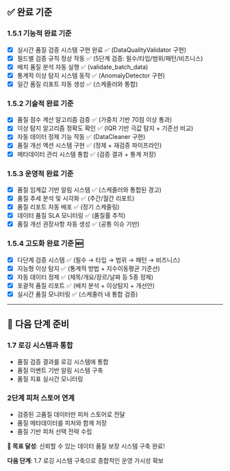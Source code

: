 ## ✅ 완료 기준

### 1.5.1 기능적 완료 기준
- [x] 실시간 품질 검증 시스템 구현 완료 ✅ (DataQualityValidator 구현)
- [x] 필드별 검증 규칙 정상 작동 ✅ (5단계 검증: 필수/타입/범위/패턴/비즈니스)
- [x] 배치 품질 분석 자동 실행 ✅ (validate_batch_data)
- [x] 통계적 이상 탐지 시스템 동작 ✅ (AnomalyDetector 구현)
- [x] 일간 품질 리포트 자동 생성 ✅ (스케줄러와 통합)

### 1.5.2 기술적 완료 기준
- [x] 품질 점수 계산 알고리즘 검증 ✅ (가중치 기반 70점 이상 통과)
- [x] 이상 탐지 알고리즘 정확도 확인 ✅ (IQR 기반 극값 탐지 + 기준선 비교)
- [x] 자동 데이터 정제 기능 작동 ✅ (DataCleaner 구현)
- [x] 품질 개선 액션 시스템 구현 ✅ (정제 + 재검증 파이프라인)
- [x] 메타데이터 관리 시스템 통합 ✅ (검증 결과 + 통계 저장)

### 1.5.3 운영적 완료 기준
- [x] 품질 임계값 기반 알림 시스템 ✅ (스케줄러와 통합된 경고)
- [x] 품질 추세 분석 및 시각화 ✅ (주간/월간 리포트)
- [x] 품질 리포트 자동 배포 ✅ (정기 스케줄링)
- [x] 데이터 품질 SLA 모니터링 ✅ (품질률 추적)
- [x] 품질 개선 권장사항 자동 생성 ✅ (공통 이슈 기반)

### 1.5.4 고도화 완료 기준 🆕
- [x] 다단계 검증 시스템 ✅ (필수 → 타입 → 범위 → 패턴 → 비즈니스)
- [x] 지능형 이상 탐지 ✅ (통계적 방법 + 지수이동평균 기준선)
- [x] 자동 데이터 정제 ✅ (제목/개요/장르/날짜 등 5종 정제)
- [x] 포괄적 품질 리포트 ✅ (배치 분석 + 이상탐지 + 개선안)
- [x] 실시간 품질 모니터링 ✅ (스케줄러 내 통합 검증)

---

## 🚀 다음 단계 준비

### 1.7 로깅 시스템과 통합
- 품질 검증 결과를 로깅 시스템에 통합
- 품질 이벤트 기반 알림 시스템 구축
- 품질 지표 실시간 모니터링

### 2단계 피처 스토어 연계
- 검증된 고품질 데이터만 피처 스토어로 전달
- 품질 메타데이터를 피처와 함께 저장
- 품질 기반 피처 선택 전략 수립

**🎯 목표 달성**: 신뢰할 수 있는 데이터 품질 보장 시스템 구축 완료!

**다음 단계**: 1.7 로깅 시스템 구축으로 종합적인 운영 가시성 확보
